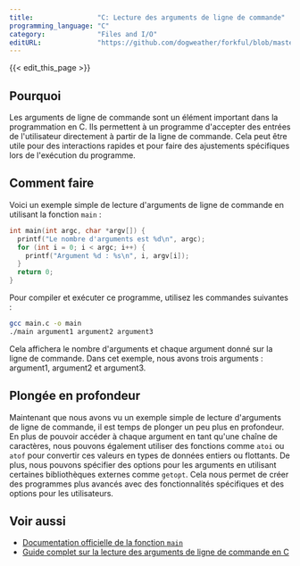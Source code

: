 ```yaml
---
title:                "C: Lecture des arguments de ligne de commande"
programming_language: "C"
category:             "Files and I/O"
editURL:              "https://github.com/dogweather/forkful/blob/master/content/fr/c/reading-command-line-arguments.md"
---
```


{{< edit_this_page >}}

## Pourquoi

Les arguments de ligne de commande sont un élément important dans la programmation en C. Ils permettent à un programme d'accepter des entrées de l'utilisateur directement à partir de la ligne de commande. Cela peut être utile pour des interactions rapides et pour faire des ajustements spécifiques lors de l'exécution du programme.

## Comment faire

Voici un exemple simple de lecture d'arguments de ligne de commande en utilisant la fonction `main` :

```C
int main(int argc, char *argv[]) {
  printf("Le nombre d'arguments est %d\n", argc);
  for (int i = 0; i < argc; i++) {
    printf("Argument %d : %s\n", i, argv[i]);
  }
  return 0;
}
```

Pour compiler et exécuter ce programme, utilisez les commandes suivantes :

```bash
gcc main.c -o main
./main argument1 argument2 argument3
```

Cela affichera le nombre d'arguments et chaque argument donné sur la ligne de commande. Dans cet exemple, nous avons trois arguments : argument1, argument2 et argument3.

## Plongée en profondeur

Maintenant que nous avons vu un exemple simple de lecture d'arguments de ligne de commande, il est temps de plonger un peu plus en profondeur. En plus de pouvoir accéder à chaque argument en tant qu'une chaîne de caractères, nous pouvons également utiliser des fonctions comme `atoi` ou `atof` pour convertir ces valeurs en types de données entiers ou flottants. De plus, nous pouvons spécifier des options pour les arguments en utilisant certaines bibliothèques externes comme `getopt`. Cela nous permet de créer des programmes plus avancés avec des fonctionnalités spécifiques et des options pour les utilisateurs.

## Voir aussi

- [Documentation officielle de la fonction `main`](https://en.cppreference.com/w/c/language/main_function)
- [Guide complet sur la lecture des arguments de ligne de commande en C](https://www.geeksforgeeks.org/command-line-arguments-in-c-cpp/)